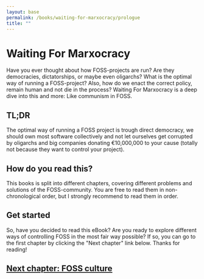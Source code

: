 ```yaml
---
layout: base
permalink: /books/waiting-for-marxocracy/prologue
title: ""
---
```


# Waiting For Marxocracy
Have you ever thought about how FOSS-projects are run? Are they democracies, dictatorships,
or maybe even oligarchs? What is the optimal way of running a FOSS-project?
Also, how do we enact the correct policy, remain human and not die in the process?
Waiting For Marxocracy is a deep dive into this and more: Like communism in FOSS.

## TL;DR
The optimal way of running a FOSS project is trough direct democracy, we should
own most software collectively and not let ourselves get corrupted by oligarchs and
big companies donating €10,000,000 to your cause (totally not because they want
to control your project).

## How do you read this?
This books is split into different chapters, covering different problems and
solutions of the FOSS-community. You are free to read them in non-chronological
order, but I strongly recommend to read them in order.

## Get started
So, have you decided to read this eBook? Are you ready to explore different
ways of controlling FOSS in the most fair way possible? If so, you can go to
the first chapter by clicking the "Next chapter" link below. Thanks for reading!

## [Next chapter: FOSS culture](/books/waiting-for-marxocracy/foss-culture)

